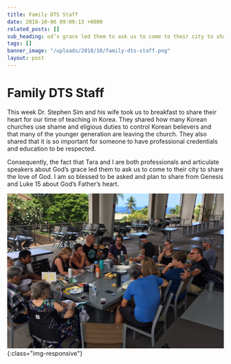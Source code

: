 ```yaml
---
title: Family DTS Staff
date: 2018-10-06 09:09:13 +0000
related_posts: []
sub_heading: od’s grace led them to ask us to come to their city to share the love of God
tags: []
banner_image: "/uploads/2018/10/family-dts-staff.png"
layout: post
---
```


# Family DTS Staff

This week Dr. Stephen Sim and his wife took us to breakfast to share their heart for our time of teaching in Korea. They shared how many Korean churches use shame and  eligious duties to control Korean believers and that many of the younger generation are leaving the church. They also shared that it is so important for someone to have professional credentials and education to be respected.

<!--break-->

Consequently, the fact that Tara and I are both professionals and articulate speakers about God’s grace led them to ask us to come to their city to share the love of God. I am so blessed to be asked and plan to share from Genesis and Luke 15 about God’s Father’s heart. 

![Keaton Riley](/uploads/2018/10/family-dts-staff.png){:class="img-responsive"}